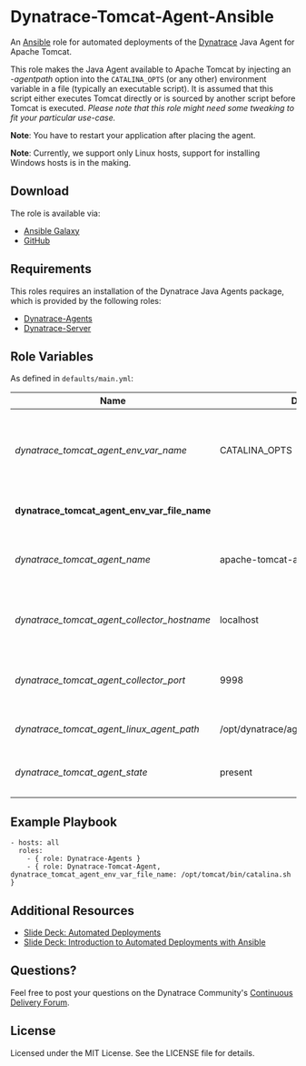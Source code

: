 # Dynatrace-Tomcat-Agent-Ansible

An [Ansible](http://www.ansible.com) role for automated deployments of the [Dynatrace](http://www.bit.ly/dttrial) Java Agent for Apache Tomcat.

This role makes the Java Agent available to Apache Tomcat by injecting an *-agentpath* option into the ```CATALINA_OPTS``` (or any other) environment variable in a file (typically an executable script). It is assumed that this script either executes Tomcat directly or is sourced by another script before Tomcat is executed. *Please note that this role might need some tweaking to fit your particular use-case.*

**Note**: You have to restart your application after placing the agent.

**Note**: Currently, we support only Linux hosts, support for installing Windows hosts is in the making.

## Download

The role is available via:

- [Ansible Galaxy](https://galaxy.ansible.com/list#/roles/2654)
- [GitHub](https://github.com/Dynatrace/Dynatrace-Tomcat-Agent-Ansible)

## Requirements

This roles requires an installation of the Dynatrace Java Agents package, which is provided by the following roles:

- [Dynatrace-Agents](https://galaxy.ansible.com/list#/roles/2620)
- [Dynatrace-Server](https://galaxy.ansible.com/list#/roles/2623)

## Role Variables

As defined in ```defaults/main.yml```:

| Name                                         | Default                                  | Description |
|----------------------------------------------|------------------------------------------|-------------|
| *dynatrace_tomcat_agent_env_var_name*        | CATALINA_OPTS                            | The name of the environment variable to be used for Agent injection. |
| **dynatrace_tomcat_agent_env_var_file_name** |                                          | The name of the file to be modified. |
| *dynatrace_tomcat_agent_name*                | apache-tomcat-agent                      | The name of the Java Agent as it appears in Dynatrace. |
| *dynatrace_tomcat_agent_collector_hostname*  | localhost                                | The location of the collector the Agent shall connect to. |
| *dynatrace_tomcat_agent_collector_port*      | 9998                                     | The port on the collector the Agent shall connect to. |
| *dynatrace_tomcat_agent_linux_agent_path*    | /opt/dynatrace/agent/lib64/libdtagent.so | The path to the Agent libary. |
| *dynatrace_tomcat_agent_state*               | present                                  | Whether the Agent shall be ```present``` or ```absent```. |

## Example Playbook

	- hosts: all
	  roles:
	    - { role: Dynatrace-Agents }
	    - { role: Dynatrace-Tomcat-Agent, dynatrace_tomcat_agent_env_var_file_name: /opt/tomcat/bin/catalina.sh }

## Additional Resources

- [Slide Deck: Automated Deployments](http://slideshare.net/MartinEtmajer/automated-deployments-slide-share)
- [Slide Deck: Introduction to Automated Deployments with Ansible](http://www.slideshare.net/MartinEtmajer/introduction-to-automated-deployments-with-ansible)

## Questions?

Feel free to post your questions on the Dynatrace Community's [Continuous Delivery Forum](https://community.dynatrace.com/community/pages/viewpage.action?pageId=46628921).

## License

Licensed under the MIT License. See the LICENSE file for details.
